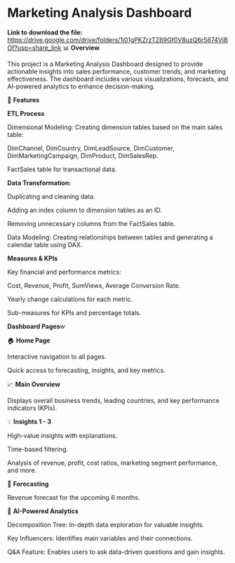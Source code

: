 # Marketing Analysis Dashboard
**Link to download the file:**
  https://drive.google.com/drive/folders/1j01gPKZrzTZ69Gf0V8uzQ6r5874VjBOf?usp=share_link
📊 **Overview**

This project is a Marketing Analysis Dashboard designed to provide actionable insights into sales performance, customer trends, and marketing effectiveness. The dashboard includes various visualizations, forecasts, and AI-powered analytics to enhance decision-making.

🚀 **Features**

**ETL Process**

Dimensional Modeling: Creating dimension tables based on the main sales table:

DimChannel, DimCountry, DimLeadSource, DimCustomer, DimMarketingCampaign, DimProduct, DimSalesRep.

FactSales table for transactional data.

**Data Transformation:**

Duplicating and cleaning data.

Adding an index column to dimension tables as an ID.

Removing unnecessary columns from the FactSales table.

Data Modeling: Creating relationships between tables and generating a calendar table using DAX.

**Measures & KPIs**

Key financial and performance metrics:

Cost, Revenue, Profit, SumViews, Average Conversion Rate.

Yearly change calculations for each metric.

Sub-measures for KPIs and percentage totals.

**Dashboard Pages**w

🏠 **Home Page**

Interactive navigation to all pages.

Quick access to forecasting, insights, and key metrics.

📈 **Main Overview**

Displays overall business trends, leading countries, and key performance indicators (KPIs).

💡 **Insights 1 - 3**

High-value insights with explanations.

Time-based filtering.

Analysis of revenue, profit, cost ratios, marketing segment performance, and more.

🔮 **Forecasting**

Revenue forecast for the upcoming 6 months.

🤖 **AI-Powered Analytics**

Decomposition Tree: In-depth data exploration for valuable insights.

Key Influencers: Identifies main variables and their connections.

Q&A Feature: Enables users to ask data-driven questions and gain insights.
